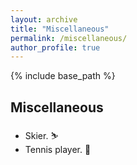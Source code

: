```yaml
---
layout: archive
title: "Miscellaneous"
permalink: /miscellaneous/
author_profile: true
---
```


{% include base_path %}

## Miscellaneous

- Skier. ⛷ <br>
- Tennis player. 🎾  <br>